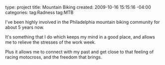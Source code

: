type: project
title: Mountain Biking
created: 2009-10-16 15:15:16 -04:00
categories: 
tag:Radness
tag:MTB
<p>I've been highly involved in the Philadelphia mountain biking community for about 5 years now.</p> 
 It's something that I do which keeps my mind in a good place, and allows me to relieve the stresses of the work week.</p> 
 Plus it allows me to connect with my past and get close to that feeling of racing motocross, and the freedom that brings.</p><p></p> 
</p>
